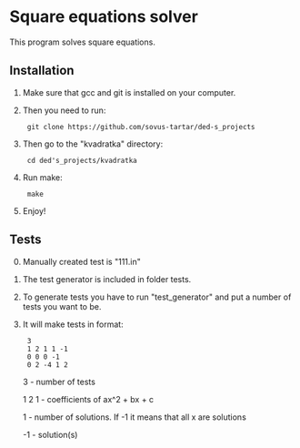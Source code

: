 # Square equations solver
This program solves square equations.
## Installation

1. Make sure that gcc and git is installed on your computer.

2. Then you need to run:            

        git clone https://github.com/sovus-tartar/ded-s_projects

3. Then go to the "kvadratka" directory:

        cd ded's_projects/kvadratka

4. Run make:

        make
   
6. Enjoy!
   
## Tests

0. Manually created test is "111.in"
1. The test generator is included in folder tests.
2. To generate tests you have to run "test_generator" and put a number of tests you want to be. 
3. It will make tests in format: 
   
        3
        1 2 1 1 -1
        0 0 0 -1
        0 2 -4 1 2
    3 - number of tests
    
    1 2 1 - coefficients of ax^2 + bx + c
    
    1 - number of solutions. If -1 it means that all x are solutions

    -1 - solution(s)
